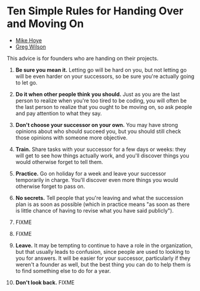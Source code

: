# Ten Simple Rules for Handing Over and Moving On

- [Mike Hoye](http://exple.tive.org/)
- [Greg Wilson](http://third-bit.com/)

This advice is for founders who are handing on their projects.

1.  **Be sure you mean it.**
    Letting go will be hard on you,
    but not letting go will be even harder on your successors,
    so be sure you're actually going to let go.

2.  **Do it when other people think you should.**
    Just as you are the last person to realize when you're too tired to be coding,
    you will often be the last person to realize that you ought to be moving on,
    so ask people
    and pay attention to what they say.

3.  **Don't choose your successor on your own.**
    You may have strong opinions about who should succeed you,
    but you should still check those opinions with someone more objective.

5.  **Train.**
    Share tasks with your successor for a few days or weeks:
    they will get to see how things actually work,
    and you'll discover things you would otherwise forget to tell them.

5.  **Practice.**
    Go on holiday for a week and leave your successor temporarily in charge.
    You'll discover even more things you would otherwise forget to pass on.

6.  **No secrets.**
    Tell people that you're leaving and what the succession plan is
    as soon as possible
    (which in practice means
    "as soon as there is little chance of having to revise what you have said publicly").

7.  FIXME

8.  FIXME

9.  **Leave.**
    It may be tempting to continue to have a role in the organization,
    but that usually leads to confusion,
    since people are used to looking to you for answers.
    It will be easier for your successor,
    particularly if they weren't a founder as well,
    but the best thing you can do to help them is to find something else to do for a year.

10. **Don't look back.**
    FIXME
